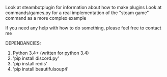 
Look at steambotplugin for information about how to make plugins
Look at commands/games.py for a real implementation of the "steam game" command as a more complex example

If you need any help with how to do something, please feel free to contact me

DEPENDANCIES:

  1. Python 3.4+ (written for python 3.4)
  2. 'pip install discord.py'
  3. 'pip install redis'
  4. 'pip install beautifulsoup4'
  
